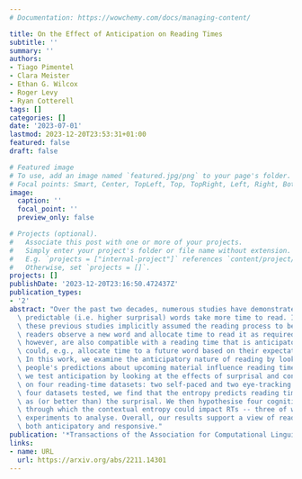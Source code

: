 ```yaml
---
# Documentation: https://wowchemy.com/docs/managing-content/

title: On the Effect of Anticipation on Reading Times
subtitle: ''
summary: ''
authors:
- Tiago Pimentel
- Clara Meister
- Ethan G. Wilcox
- Roger Levy
- Ryan Cotterell
tags: []
categories: []
date: '2023-07-01'
lastmod: 2023-12-20T23:53:31+01:00
featured: false
draft: false

# Featured image
# To use, add an image named `featured.jpg/png` to your page's folder.
# Focal points: Smart, Center, TopLeft, Top, TopRight, Left, Right, BottomLeft, Bottom, BottomRight.
image:
  caption: ''
  focal_point: ''
  preview_only: false

# Projects (optional).
#   Associate this post with one or more of your projects.
#   Simply enter your project's folder or file name without extension.
#   E.g. `projects = ["internal-project"]` references `content/project/deep-learning/index.md`.
#   Otherwise, set `projects = []`.
projects: []
publishDate: '2023-12-20T23:16:50.472437Z'
publication_types:
- '2'
abstract: "Over the past two decades, numerous studies have demonstrated how less\
  \ predictable (i.e. higher surprisal) words take more time to read. In general,\
  \ these previous studies implicitly assumed the reading process to be purely responsive:\
  \ readers observe a new word and allocate time to read it as required. These results,\
  \ however, are also compatible with a reading time that is anticipatory: readers\
  \ could, e.g., allocate time to a future word based on their expectation about it.\
  \ In this work, we examine the anticipatory nature of reading by looking at how\
  \ people's predictions about upcoming material influence reading times. Specifically,\
  \ we test anticipation by looking at the effects of surprisal and contextual entropy\
  \ on four reading-time datasets: two self-paced and two eye-tracking. In three of\
  \ four datasets tested, we find that the entropy predicts reading times as well\
  \ as (or better than) the surprisal. We then hypothesise four cognitive mechanisms\
  \ through which the contextual entropy could impact RTs -- three of which we design\
  \ experiments to analyse. Overall, our results support a view of reading that is\
  \ both anticipatory and responsive."
publication: '*Transactions of the Association for Computational Linguistics*'
links:
- name: URL
  url: https://arxiv.org/abs/2211.14301
---
```

